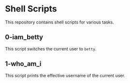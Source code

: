 # Shell Scripts

This repository contains shell scripts for various tasks.

## 0-iam_betty

This script switches the current user to `betty`.

## 1-who_am_i

This script prints the effective username of the current user.
